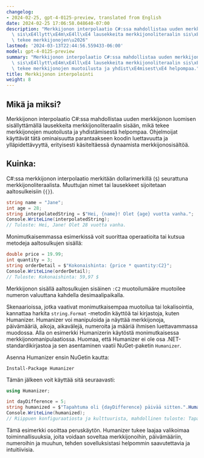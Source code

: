```yaml
---
changelog:
- 2024-02-25, gpt-4-0125-preview, translated from English
date: 2024-02-25 17:06:58.048640-07:00
description: "Merkkijonon interpolaatio C#:ssa mahdollistaa uuden merkkijonon luomisen\
  \ sis\xE4llytt\xE4m\xE4ll\xE4 lausekkeita merkkijonoliteraalin sis\xE4\xE4n, mik\xE4\
  \ tekee merkkijonojen\u2026"
lastmod: '2024-03-13T22:44:56.559433-06:00'
model: gpt-4-0125-preview
summary: "Merkkijonon interpolaatio C#:ssa mahdollistaa uuden merkkijonon luomisen\
  \ sis\xE4llytt\xE4m\xE4ll\xE4 lausekkeita merkkijonoliteraalin sis\xE4\xE4n, mik\xE4\
  \ tekee merkkijonojen muotoilusta ja yhdist\xE4misest\xE4 helpompaa."
title: Merkkijonon interpolointi
weight: 8
---
```


## Mikä ja miksi?
Merkkijonon interpolaatio C#:ssa mahdollistaa uuden merkkijonon luomisen sisällyttämällä lausekkeita merkkijonoliteraalin sisään, mikä tekee merkkijonojen muotoilusta ja yhdistämisestä helpompaa. Ohjelmoijat käyttävät tätä ominaisuutta parantaakseen koodin luettavuutta ja ylläpidettävyyttä, erityisesti käsiteltäessä dynaamista merkkijonosisältöä.

## Kuinka:
C#:ssa merkkijonon interpolaatio merkitään dollarimerkillä (`$`) seurattuna merkkijonoliteraalista. Muuttujan nimet tai lausekkeet sijoitetaan aaltosulkeisiin (`{}`).

```csharp
string name = "Jane";
int age = 28;
string interpolatedString = $"Hei, {name}! Olet {age} vuotta vanha.";
Console.WriteLine(interpolatedString);
// Tuloste: Hei, Jane! Olet 28 vuotta vanha.
```

Monimutkaisemmassa esimerkissä voit suorittaa operaatioita tai kutsua metodeja aaltosulkujen sisällä:

```csharp
double price = 19.99;
int quantity = 3;
string orderDetail = $"Kokonaishinta: {price * quantity:C2}";
Console.WriteLine(orderDetail);
// Tuloste: Kokonaishinta: 59,97 $
```
Merkkijonon sisällä aaltosulkujen sisäinen `:C2` muotoilumääre muotoilee numeron valuuttana kahdella desimaalipaikalla.

Skenaarioissa, jotka vaativat monimutkaisempaa muotoilua tai lokalisointia, kannattaa harkita `string.Format` -metodin käyttöä tai kirjastoja, kuten Humanizer. Humanizer voi manipuloida ja näyttää merkkijonoja, päivämääriä, aikoja, aikavälejä, numeroita ja määriä ihmisen luettavammassa muodossa. Alla on esimerkki Humanizerin käytöstä monimutkaisessa merkkijonomanipulaatiossa. Huomaa, että Humanizer ei ole osa .NET-standardikirjastoa ja sen asentaminen vaatii NuGet-paketin `Humanizer`.

Asenna Humanizer ensin NuGetin kautta:

```
Install-Package Humanizer
```

Tämän jälkeen voit käyttää sitä seuraavasti:

```csharp
using Humanizer;

int dayDifference = 5;
string humanized = $"Tapahtuma oli {dayDifference} päivää sitten.".Humanize();
Console.WriteLine(humanized);
// Riippuen konfiguraatiosta ja kulttuurista, mahdollinen tuloste: Tapahtuma oli 5 päivää sitten.
```

Tämä esimerkki osoittaa peruskäytön. Humanizer tukee laajaa valikoimaa toiminnallisuuksia, joita voidaan soveltaa merkkijonoihin, päivämääriin, numeroihin ja muuhun, tehden sovelluksistasi helpommin saavutettavia ja intuitiivisia.
